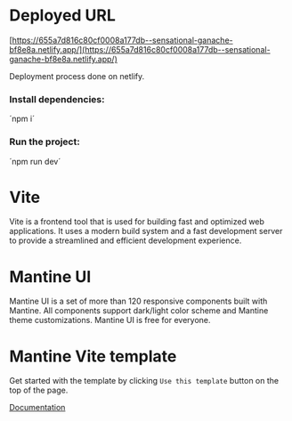 # Deployed URL
[https://655a7d816c80cf0008a177db--sensational-ganache-bf8e8a.netlify.app/](https://655a7d816c80cf0008a177db--sensational-ganache-bf8e8a.netlify.app/)

Deployment process done on netlify.

### Install dependencies: 
´npm i´

### Run the project: 
´npm run dev´

# Vite
Vite is a frontend tool that is used for building fast and optimized web applications. It uses a modern build system and a fast development server to provide a streamlined and efficient development experience.

# Mantine UI
Mantine UI is a set of more than 120 responsive components built with Mantine. All components support dark/light color scheme and Mantine theme customizations. Mantine UI is free for everyone.

# Mantine Vite template

Get started with the template by clicking `Use this template` button on the top of the page.

[Documentation](https://mantine.dev/guides/vite/)

